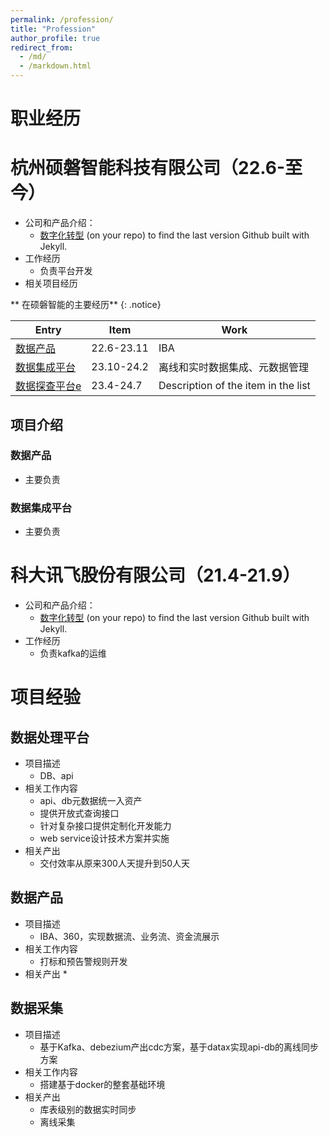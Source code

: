 ```yaml
---
permalink: /profession/
title: "Profession"
author_profile: true
redirect_from: 
  - /md/
  - /markdown.html
---
```


职业经历
=========
# 杭州硕磐智能科技有限公司（22.6-至今）

* 公司和产品介绍：
   * [数字化转型](https://github.com/academicpages/academicpages.github.io/commits/master) (on your repo) to find the last version Github built with Jekyll. 
* 工作经历
  * 负责平台开发
* 相关项目经历


** 在硕磐智能的主要经历**
{: .notice}

| Entry            | Item   |           Work                                                   |
| --------         | ------ | ------------------------------------------------------------ |
| [数据产品](#)    | 22.6-23.11   | IBA                          |
| [数据集成平台](#)    | 23.10-24.2   | 离线和实时数据集成、元数据管理                        |
| [数据探查平台e](#)     | 23.4-24.7  | Description of the item in the list                          |

## 项目介绍

### 数据产品
* 主要负责

### 数据集成平台
* 主要负责


# 科大讯飞股份有限公司（21.4-21.9）

* 公司和产品介绍：
   * [数字化转型](https://github.com/academicpages/academicpages.github.io/commits/master) (on your repo) to find the last version Github built with Jekyll. 
* 工作经历
  * 负责kafka的运维

项目经验
=========
## 数据处理平台
* 项目描述
  * DB、api
* 相关工作内容
  * api、db元数据统一入资产
  * 提供开放式查询接口
  * 针对复杂接口提供定制化开发能力
  * web service设计技术方案并实施
* 相关产出
  * 交付效率从原来300人天提升到50人天

## 数据产品
* 项目描述
  * IBA、360，实现数据流、业务流、资金流展示
* 相关工作内容
  * 打标和预告警规则开发
* 相关产出
  * 

## 数据采集
* 项目描述
  * 基于Kafka、debezium产出cdc方案，基于datax实现api-db的离线同步方案
* 相关工作内容
  * 搭建基于docker的整套基础环境
* 相关产出
  * 库表级别的数据实时同步
  * 离线采集
